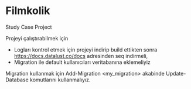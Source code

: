 # Filmkolik
Study Case Project

Projeyi çalıştırabilmek için
* Logları kontrol etmek için projeyi indirip build ettikten sonra https://docs.datalust.co/docs adresinden seq indirmeli,
* Migration ile default kullanıcıları veritabanına eklemeliyiz

Migration kullanmak için
Add-Migration <my_migration> akabinde
Update-Database
komutlarını kullanmalıyız.

